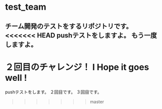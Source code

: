 # test_team
チーム開発のテストをするリポジトリです。
<<<<<<< HEAD
pushテストをしますよ。
もう一度しますよ。
---
２回目のチャレンジ！
I Hope it goes well !
=======
pushテストをします。
２回目です。
３回目です。
>>>>>>> master
